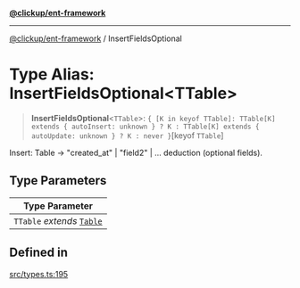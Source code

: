 [**@clickup/ent-framework**](../README.md)

***

[@clickup/ent-framework](../globals.md) / InsertFieldsOptional

# Type Alias: InsertFieldsOptional\<TTable\>

> **InsertFieldsOptional**\<`TTable`\>: `{ [K in keyof TTable]: TTable[K] extends { autoInsert: unknown } ? K : TTable[K] extends { autoUpdate: unknown } ? K : never }`\[keyof `TTable`\]

Insert: Table -> "created_at" | "field2" |  ... deduction (optional fields).

## Type Parameters

| Type Parameter |
| ------ |
| `TTable` *extends* [`Table`](Table.md) |

## Defined in

[src/types.ts:195](https://github.com/clickup/ent-framework/blob/master/src/types.ts#L195)
